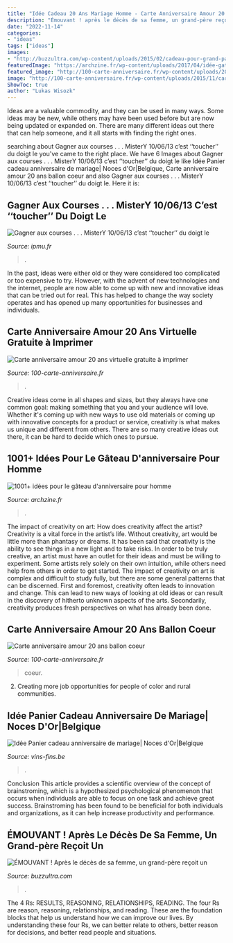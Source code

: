 ```yaml
---
title: "Idée Cadeau 20 Ans Mariage Homme - Carte Anniversaire Amour 20 Ans Ballon Coeur"
description: "Émouvant ! après le décès de sa femme, un grand-père reçoit un"
date: "2022-11-14"
categories:
- "ideas"
tags: ["ideas"]
images:
- "http://buzzultra.com/wp-content/uploads/2015/02/cadeau-pour-grand-papa.jpg"
featuredImage: "https://archzine.fr/wp-content/uploads/2017/04/idée-gateau-d-anniversaire-original-pour-homme-délicieux-etages.jpg"
featured_image: "http://100-carte-anniversaire.fr/wp-content/uploads/2015/11/carte-anniversaire-amour-20-ans-ballon-coeur.jpg"
image: "http://100-carte-anniversaire.fr/wp-content/uploads/2015/11/carte-anniversaire-amour-20-ans-ballon-coeur.jpg"
ShowToc: true
author: "Lukas Wisozk"
---
```



Ideas are a valuable commodity, and they can be used in many ways. Some ideas may be new, while others may have been used before but are now being updated or expanded on. There are many different ideas out there that can help someone, and it all starts with finding the right ones.

	

		
searching about Gagner aux courses . . . MisterY 10/06/13 c’est ‘‘toucher’’ du doigt le you've came to the right place. We have 6 Images about Gagner aux courses . . . MisterY 10/06/13 c’est ‘‘toucher’’ du doigt le like Idée Panier cadeau anniversaire de mariage| Noces d&#039;Or|Belgique, Carte anniversaire amour 20 ans ballon coeur and also Gagner aux courses . . . MisterY 10/06/13 c’est ‘‘toucher’’ du doigt le. Here it is:
		
    
## Gagner Aux Courses . . . MisterY 10/06/13 C’est ‘‘toucher’’ Du Doigt Le

<img loading=lazy src="https://ipmu.fr/iPMU/GAGNER_aux_Courses_files/droppedImage_9.jpg" onerror="this.onerror=null;this.src='https://tse1.mm.bing.net/th?id=OIP.xkAkH2kxAqXdg-1k2qiD0AHaCs&amp;pid=15.1';" alt="Gagner aux courses . . . MisterY 10/06/13 c’est ‘‘toucher’’ du doigt le">

_Source: ipmu.fr_

>. 

	

In the past, ideas were either old or they were considered too complicated or too expensive to try. However, with the advent of new technologies and the internet, people are now able to come up with new and innovative ideas that can be tried out for real. This has helped to change the way society operates and has opened up many opportunities for businesses and individuals.

    
## Carte Anniversaire Amour 20 Ans Virtuelle Gratuite à Imprimer

<img loading=lazy src="http://100-carte-anniversaire.fr/wp-content/uploads/2016/01/carte-anniversaire-amour-20-ans-cadeau-ouvert.jpg" onerror="this.onerror=null;this.src='https://tse1.mm.bing.net/th?id=OIP.SpPSlTSMP5rJyG23X3e2agHaEc&amp;pid=15.1';" alt="Carte anniversaire amour 20 ans virtuelle gratuite à imprimer">

_Source: 100-carte-anniversaire.fr_

>. 

	

Creative ideas come in all shapes and sizes, but they always have one common goal: making something that you and your audience will love. Whether it's coming up with new ways to use old materials or coming up with innovative concepts for a product or service, creativity is what makes us unique and different from others. There are so many creative ideas out there, it can be hard to decide which ones to pursue.

    
## 1001+ Idées Pour Le Gâteau D&#039;anniversaire Pour Homme

<img loading=lazy src="https://archzine.fr/wp-content/uploads/2017/04/idée-gateau-d-anniversaire-original-pour-homme-délicieux-etages.jpg" onerror="this.onerror=null;this.src='https://tse4.mm.bing.net/th?id=OIP.kAGgDNgUGw9P-zApcY0lJQHaIH&amp;pid=15.1';" alt="1001+ idées pour le gâteau d&#039;anniversaire pour homme">

_Source: archzine.fr_

>. 

	

The impact of creativity on art: How does creativity affect the artist?
Creativity is a vital force in the artist’s life. Without creativity, art would be little more than phantasy or dreams. It has been said that creativity is the ability to see things in a new light and to take risks. In order to be truly creative, an artist must have an outlet for their ideas and must be willing to experiment. Some artists rely solely on their own intuition, while others need help from others in order to get started. The impact of creativity on art is complex and difficult to study fully, but there are some general patterns that can be discerned. First and foremost, creativity often leads to innovation and change. This can lead to new ways of looking at old ideas or can result in the discovery of hitherto unknown aspects of the arts. Secondarily, creativity produces fresh perspectives on what has already been done.

    
## Carte Anniversaire Amour 20 Ans Ballon Coeur

<img loading=lazy src="http://100-carte-anniversaire.fr/wp-content/uploads/2015/11/carte-anniversaire-amour-20-ans-ballon-coeur.jpg" onerror="this.onerror=null;this.src='https://tse4.mm.bing.net/th?id=OIP.0BN6b2Tx1UEmMChFLhIH0QHaEc&amp;pid=15.1';" alt="Carte anniversaire amour 20 ans ballon coeur">

_Source: 100-carte-anniversaire.fr_

>coeur. 

	

2. Creating more job opportunities for people of color and rural communities. 

    
## Idée Panier Cadeau Anniversaire De Mariage| Noces D&#039;Or|Belgique

<img loading=lazy src="https://www.vins-fins.be/2046-thickbox_default/noces-d-or.jpg" onerror="this.onerror=null;this.src='https://tse4.mm.bing.net/th?id=OIP.V09trRf5-tcWHDyFeIDrgQHaHa&amp;pid=15.1';" alt="Idée Panier cadeau anniversaire de mariage| Noces d&#039;Or|Belgique">

_Source: vins-fins.be_

>. 

	

Conclusion
This article provides a scientific overview of the concept of brainstroming, which is a hypothesized psychological phenomenon that occurs when individuals are able to focus on one task and achieve great success. Brainstroming has been found to be beneficial for both individuals and organizations, as it can help increase productivity and performance.

    
## ÉMOUVANT ! Après Le Décès De Sa Femme, Un Grand-père Reçoit Un

<img loading=lazy src="http://buzzultra.com/wp-content/uploads/2015/02/cadeau-pour-grand-papa.jpg" onerror="this.onerror=null;this.src='https://tse1.mm.bing.net/th?id=OIP.6TLRwvDPhbN7SJTW_KHvDQHaEz&amp;pid=15.1';" alt="ÉMOUVANT ! Après le décès de sa femme, un grand-père reçoit un">

_Source: buzzultra.com_

>. 

	

The 4 Rs: RESULTS, REASONING, RELATIONSHIPS, READING.
The four Rs are reason, reasoning, relationships, and reading. These are the foundation blocks that help us understand how we can improve our lives. By understanding these four Rs, we can better relate to others, better reason for decisions, and better read people and situations.

